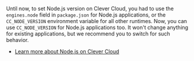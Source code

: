 
Until now, to set Node.js version on Clever Cloud, you had to use the `engines.node` field in `package.json` for Node.js applications, or the `CC_NODE_VERSION` environment variable for all other runtimes. Now, you can use `CC_NODE_VERSION` for Node.js applications too. It won't change anything for existing applications, but we recommend you to switch for such behavior.

- [Learn more about Node.js on Clever Cloud](/developers/doc/applications/nodejs)


